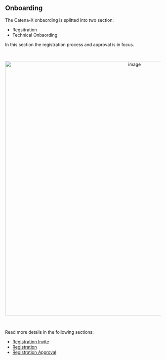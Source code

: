 ## Onboarding

The Catena-X onbaording is splitted into two section:

* Regsitration
* Technical Onbaording

In this section the registration process and approval is in focus.

<br>
<p align="center">
<img width="822" alt="image" src="https://user-images.githubusercontent.com/94133633/220176825-cc77cd1f-f1bd-450a-b08c-ce5fe0b5908d.png">
</p>
<br>

Read more details in the following sections:

- [Registration Invite](./01.%20Registration%20Invite/)
- [Registration](./02.%20Registration/)
- [Registration Approval](./03.%20Registration%20Approval/)
